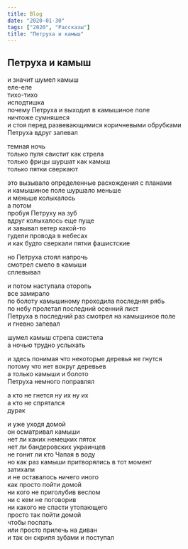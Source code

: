 ```yaml
---
title: Blog
date: "2020-01-30"
tags: ["2020", "Рассказы"]
title: "Петруха и камыш"
---
```


## Петруха и камыш

и значит шумел камыш<br>
еле-еле <br>
тихо-тихо<br>
исподтишка <br>
почему  Петруха и выходил в камышиное поле <br>
ничтоже сумняшеся<br>
и стоя перед развевающимися коричневыми обрубками<br>
Петруха вдруг запевал<br>

темная ночь<br>
только пуля свистит как стрела<br>
только  фрицы шуршат как камыш<br>
только пятки сверкают<br>

это вызывало определенные расхождения с планами<br>
и камышиное поле шуршало меньше<br>
и меньше колыхалось<br>
а потом <br>
пробуя Петруху на зуб<br>
вдруг колыхалось еще пуще<br>
и завывал ветер какой-то<br>
гудели провода в небесах<br>
и как будто сверкали пятки фашистские<br>

но Петруха стоял напрочь<br>
смотрел смело в камыши<br>
сплевывал<br>

и потом наступала оторопь<br>
все замирало<br>
по болоту камышиному проходила последняя рябь<br>
по небу пролетал последний осенний лист<br>
Петруха в последний раз смотрел на камышиное поле<br>
и гневно запевал<br>

шумел камыш стрела свистела<br>
а ночью трудно услыхать<br>

и здесь понимая что некоторые деревья не гнутся<br>
потому что нет вокруг деревьев<br>
а только камыши и болото <br>
Петруха немного поправлял<br>

а кто не гнется ну их ну их<br>
а кто не спрятался <br>
дурак<br>

и уже уходя домой <br>
он осматривал камыши<br>
нет ли каких немецких пяток<br>
нет ли бандеровских украинцев<br>
не гонит ли кто Чапая в воду<br>
но как раз камыши притворялись в тот момент<br>
затихали <br>
и не оставалось ничего иного<br>
как просто пойти домой<br>
ни кого не приголубив веслом<br>
ни с кем не поговорив<br>
ни какого не спасти утопающего<br>
просто так пойти домой<br>
чтобы поспать<br>
или просто прилечь на диван<br>
и так он скрипя зубами и поступал<br>